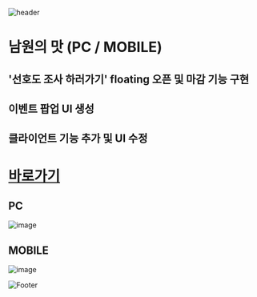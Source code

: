 ![header](https://capsule-render.vercel.app/api?type=wave&color=auto&height=150&section=header&text=2024.%2011.%2005%20-%2011.%2011&fontSize=60)

# 남원의 맛 (PC / MOBILE)
## '선호도 조사 하러가기' floating 오픈 및 마감 기능 구현
## 이벤트 팝업 UI 생성
## 클라이언트 기능 추가 및 UI 수정

# <a href="https://xn--q20bm8okyktpa.com/"> 바로가기 </a>

## PC
![image](https://github.com/user-attachments/assets/a2332735-64b9-4854-9ca2-476222cecdda) 

## MOBILE
![image](https://github.com/user-attachments/assets/5e779d6b-8528-4324-bf5e-0eab0aa63100)



![Footer](https://capsule-render.vercel.app/api?type=waving&color=auto&height=200&section=footer)








